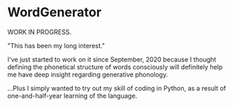 # WordGenerator
WORK IN PROGRESS.

"This has been my long interest."

I've just started to work on it since September, 2020 because I thought defining the phonetical structure of words consciously will definitely help me have deep insight regarding generative phonology.

...Plus I simply wanted to try out my skill of coding in Python, as a result of one-and-half-year learning of the language.
